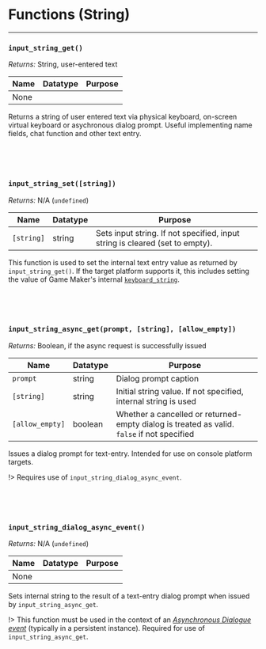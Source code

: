 # Functions (String)

---

### `input_string_get()`

*Returns:* String, user-entered text

|Name           |Datatype|Purpose                                                                                   |
|---------------|--------|------------------------------------------------------------------------------------------|
|None         | |

Returns a string of user entered text via physical keyboard, on-screen virtual keyboard or asychronous dialog prompt. Useful implementing name fields, chat function and other text entry.

&nbsp;

&nbsp;

### `input_string_set([string])`

*Returns:* N/A (`undefined`)

|Name           |Datatype|Purpose                                                                                   |
|---------------|--------|------------------------------------------------------------------------------------------|
|`[string]`     |string  |Sets input string. If not specified, input string is cleared (set to empty).              |

This function is used to set the internal text entry value as returned by `input_string_get()`. If the target platform supports it, this includes setting the value of Game Maker's internal [`keyboard_string`](https://manual.yoyogames.com/GameMaker_Language/GML_Reference/Game_Input/Keyboard_Input/keyboard_string.htm).

&nbsp;

&nbsp;

### `input_string_async_get(prompt, [string], [allow_empty])`

*Returns:* Boolean, if the async request is successfully issued

|Name           |Datatype|Purpose                                                                                   |
|---------------|--------|------------------------------------------------------------------------------------------|
|`prompt`       |string  |Dialog prompt caption                                                                     |
|`[string]`     |string  |Initial string value. If not specified, internal string is used                           |
|`[allow_empty]`|boolean |Whether a cancelled or returned-empty dialog is treated as valid. `false` if not specified|

Issues a dialog prompt for text-entry. Intended for use on console platform targets. 

!>  Requires use of `input_string_dialog_async_event`.

&nbsp;

&nbsp;

### `input_string_dialog_async_event()`

*Returns:* N/A (`undefined`)

|Name           |Datatype|Purpose                                                                                   |
|---------------|--------|------------------------------------------------------------------------------------------|
|None         | |

Sets internal string to the result of a text-entry dialog prompt when issued by `input_string_async_get`.

!> This function must be used in the context of an [_Asynchronous Dialogue event_](https://manual.yoyogames.com/The_Asset_Editors/Object_Properties/Async_Events/Dialog.htm) (typically in a persistent instance). Required for use of `input_string_async_get`.
